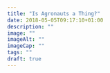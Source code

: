 ```yaml
---
title: "Is Agronauts a Thing?"
date: 2018-05-05T09:17:10+01:00
description: ""
image: ""
imageAlt: ""
imageCap: ""
tags: ""
draft: true
---
```



